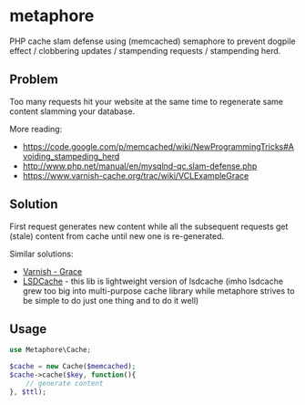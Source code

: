 metaphore
=========

PHP cache slam defense using (memcached) semaphore to prevent dogpile effect / clobbering updates / stampending requests / stampending herd.

Problem
-------

Too many requests hit your website at the same time to regenerate same content slamming your database.

More reading:

* https://code.google.com/p/memcached/wiki/NewProgrammingTricks#Avoiding_stampeding_herd
* http://www.php.net/manual/en/mysqlnd-qc.slam-defense.php
* https://www.varnish-cache.org/trac/wiki/VCLExampleGrace

Solution
--------

First request generates new content while all the subsequent requests get (stale) content from cache until new one is re-generated.

Similar solutions:

* [Varnish - Grace](https://www.varnish-cache.org/trac/wiki/VCLExampleGrace)
* [LSDCache](https://github.com/gsmlabs/LSDCache) - this lib is lightweight version of lsdcache (imho lsdcache grew too big into multi-purpose cache library while metaphore strives to be simple to do just one thing and to do it well)

Usage
-----

``` php
use Metaphore\Cache;

$cache = new Cache($memcached);
$cache->cache($key, function(){
    // generate content
}, $ttl);
```
